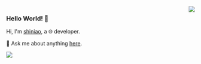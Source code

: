<img align='right' src='https://github-readme-stats.vercel.app/api?username=shiniao&show_icons=true&&theme=default&hide=["contribs"]&&hide_title=true' /> 

### Hello World! 👋

Hi, I'm [shiniao](https://shiniao.fun), a 🌐 developer.

💬 Ask me about anything [here](https://github.com/shiniao/shiniao/issues).

![](https://visitor-badge.laobi.icu/badge?page_id=shiniao.shiniao)



<!--

[![stat](https://github-readme-stats.vercel.app/api?username=shiniao&show_icons=true&&theme=default&hide=["contribs"])](https://github.com/shiniao)

[![Top Langs](https://github-readme-stats.vercel.app/api/top-langs/?username=shiniao&layout=compact)](https://github.com/shiniao)

<details>
<summary>CLICK ME</summary>

![ip test](https://ip.ntrqq.net/images/yosuga.png?wd=JTIw&r=f7eppzl6j6)
</details>

-->
